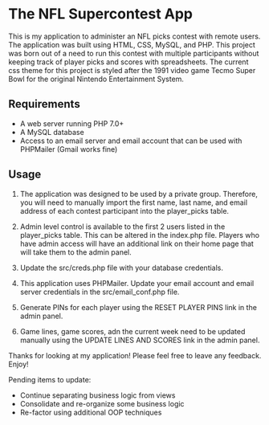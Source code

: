 # The NFL Supercontest App
This is my application to administer an NFL picks contest with remote users.  The application was built using HTML, CSS, MySQL, and PHP.  This project was born out of a need to run this contest with multiple participants without keeping track of player picks and scores with spreadsheets.  The current css theme for this project is styled after the 1991 video game Tecmo Super Bowl for the original Nintendo Entertainment System. 

## Requirements

- A web server running PHP 7.0+
- A MySQL database
- Access to an email server and email account that can be used with PHPMailer (Gmail works fine)

## Usage

1) The application was designed to be used by a private group.  Therefore, you will need to manually import the first name, last name, and email address of each contest participant into the player_picks table.  

2) Admin level control is available to the first 2 users listed in the player_picks table.  This can be altered in the index.php file.  Players who have admin access will have an additional link on their home page that will take them to the admin panel.

3) Update the src/creds.php file with your database credentials.

4) This application uses PHPMailer.  Update your email account and email server credentials in the src/email_conf.php file.

5) Generate PINs for each player using the RESET PLAYER PINS link in the admin panel.

6) Game lines, game scores, adn the current week need to be updated manually using the UPDATE LINES AND SCORES link in the admin panel.




Thanks for looking at my application!  Please feel free to leave any feedback.  Enjoy!

Pending items to update:

- Continue separating business logic from views
- Consolidate and re-organize some business logic
- Re-factor using additional OOP techniques
